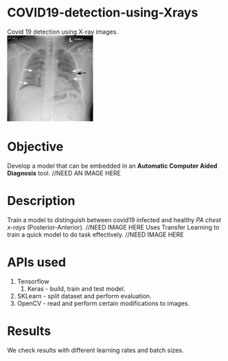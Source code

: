 # COVID19-detection-using-Xrays
Covid 19 detection using X-ray images.  
<img src="/result_images/xray_infected.jpg" width="200" height="200">

# Objective
Develop a model that can be embedded in an **Automatic Computer Aided Diagnosis** tool.
//NEED AN IMAGE HERE

# Description
Train a model to distinguish between covid19 infected and healthy _PA chest x-rays_ (Posterior-Anterior).
//NEED IMAGE HERE
Uses Transfer Learning to train a quick model to do task effectively.
//NEED IMAGE HERE

# APIs used
1. Tensorflow
    1. Keras - build, train and test model.
2. SKLearn - split dataset and perform evaluation.
3. OpenCV - read and perform certain modifications to images.


# Results
We check results with different learning rates and batch sizes.
